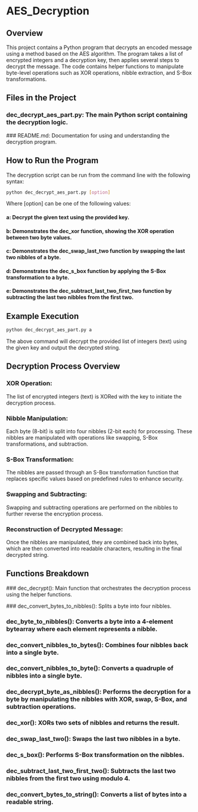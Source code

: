 # AES_Decryption

## Overview
This project contains a Python program that decrypts an encoded message using a method based on the AES algorithm. The program takes a list of encrypted integers and a decryption key, then applies several steps to decrypt the message. The code contains helper functions to manipulate byte-level operations such as XOR operations, nibble extraction, and S-Box transformations.

## Files in the Project
### dec_decrypt_aes_part.py: The main Python script containing the decryption logic.
### README.md: Documentation for using and understanding the decryption program.
## How to Run the Program
The decryption script can be run from the command line with the following syntax:

```bash
python dec_decrypt_aes_part.py [option]
```
Where [option] can be one of the following values:

#### a: Decrypt the given text using the provided key.
#### b: Demonstrates the dec_xor function, showing the XOR operation between two byte values.
#### c: Demonstrates the dec_swap_last_two function by swapping the last two nibbles of a byte.
#### d: Demonstrates the dec_s_box function by applying the S-Box transformation to a byte.
#### e: Demonstrates the dec_subtract_last_two_first_two function by subtracting the last two nibbles from the first two.
## Example Execution
``` bash
python dec_decrypt_aes_part.py a
```
The above command will decrypt the provided list of integers (text) using the given key and output the decrypted string.

## Decryption Process Overview
### XOR Operation:

The list of encrypted integers (text) is XORed with the key to initiate the decryption process.
### Nibble Manipulation:

Each byte (8-bit) is split into four nibbles (2-bit each) for processing. These nibbles are manipulated with operations like swapping, S-Box transformations, and subtraction.
### S-Box Transformation:

The nibbles are passed through an S-Box transformation function that replaces specific values based on predefined rules to enhance security.
### Swapping and Subtracting:

Swapping and subtracting operations are performed on the nibbles to further reverse the encryption process.
### Reconstruction of Decrypted Message:

Once the nibbles are manipulated, they are combined back into bytes, which are then converted into readable characters, resulting in the final decrypted string.
## Functions Breakdown
### dec_decrypt(): Main function that orchestrates the decryption process using the helper functions.

### dec_convert_bytes_to_nibbles(): Splits a byte into four nibbles.

### dec_byte_to_nibbles(): Converts a byte into a 4-element bytearray where each element represents a nibble.

### dec_convert_nibbles_to_bytes(): Combines four nibbles back into a single byte.

### dec_convert_nibbles_to_byte(): Converts a quadruple of nibbles into a single byte.

### dec_decrypt_byte_as_nibbles(): Performs the decryption for a byte by manipulating the nibbles with XOR, swap, S-Box, and subtraction operations.

### dec_xor(): XORs two sets of nibbles and returns the result.

### dec_swap_last_two(): Swaps the last two nibbles in a byte.

### dec_s_box(): Performs S-Box transformation on the nibbles.

### dec_subtract_last_two_first_two(): Subtracts the last two nibbles from the first two using modulo 4.

### dec_convert_bytes_to_string(): Converts a list of bytes into a readable string.

